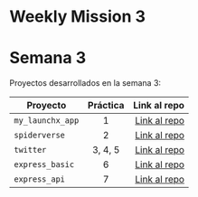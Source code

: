 # Weekly Mission 3


# Semana 3

Proyectos desarrollados en la semana 3:

| Proyecto           | Práctica |                                                             Link al repo |
| ------------------ | :-------: | -----------------------------------------------------------------------: |
| `my_launchx_app` |     1     | [Link al repo](https://github.com/AngelDiaz-21/my_launchx_app.git) |
| `spiderverse`    |     2     | [Link al repo](https://github.com/AngelDiaz-21/spiderverse-testDrivenDevelopment.git) |
| `twitter`        |  3, 4, 5  | [Link al repo](https://github.com/AngelDiaz-21/twitter_launchx) |
| `express_basic`  |     6     | [Link al repo](https://github.com/AngelDiaz-21/express_basic) |
| `express_api`    |     7     | [Link al repo](https://github.com/AngelDiaz-21/express_api) |
